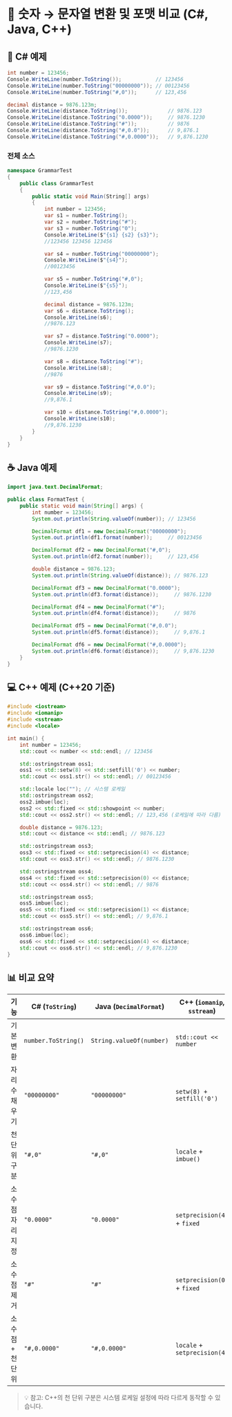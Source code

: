 # 📘 숫자 → 문자열 변환 및 포맷 비교 (C#, Java, C++)
## 🧩 C# 예제
```csharp
int number = 123456;
Console.WriteLine(number.ToString());           // 123456
Console.WriteLine(number.ToString("00000000")); // 00123456
Console.WriteLine(number.ToString("#,0"));      // 123,456

decimal distance = 9876.123m;
Console.WriteLine(distance.ToString());             // 9876.123
Console.WriteLine(distance.ToString("0.0000"));     // 9876.1230
Console.WriteLine(distance.ToString("#"));          // 9876
Console.WriteLine(distance.ToString("#,0.0"));      // 9,876.1
Console.WriteLine(distance.ToString("#,0.0000"));   // 9,876.1230
```

### 전체 소스
```csharp
namespace GrammarTest
{
    public class GrammarTest
    {
        public static void Main(String[] args)
        {
            int number = 123456;
            var s1 = number.ToString();
            var s2 = number.ToString("#");
            var s3 = number.ToString("0");
            Console.WriteLine($"{s1} {s2} {s3}"); 
            //123456 123456 123456

            var s4 = number.ToString("00000000");
            Console.WriteLine($"{s4}"); 
            //00123456

            var s5 = number.ToString("#,0"); 
            Console.WriteLine($"{s5}"); 
            //123,456

            decimal distance = 9876.123m;
            var s6 = distance.ToString();
            Console.WriteLine(s6); 
            //9876.123

            var s7 = distance.ToString("0.0000");
            Console.WriteLine(s7); 
            //9876.1230

            var s8 = distance.ToString("#"); 
            Console.WriteLine(s8); 
            //9876

            var s9 = distance.ToString("#,0.0"); 
            Console.WriteLine(s9); 
            //9,876.1

            var s10 = distance.ToString("#,0.0000");
            Console.WriteLine(s10); 
            //9,876.1230
        }
    }
}
```


## ☕ Java 예제
```java
import java.text.DecimalFormat;

public class FormatTest {
    public static void main(String[] args) {
        int number = 123456;
        System.out.println(String.valueOf(number)); // 123456

        DecimalFormat df1 = new DecimalFormat("00000000");
        System.out.println(df1.format(number));     // 00123456

        DecimalFormat df2 = new DecimalFormat("#,0");
        System.out.println(df2.format(number));     // 123,456

        double distance = 9876.123;
        System.out.println(String.valueOf(distance)); // 9876.123

        DecimalFormat df3 = new DecimalFormat("0.0000");
        System.out.println(df3.format(distance));     // 9876.1230

        DecimalFormat df4 = new DecimalFormat("#");
        System.out.println(df4.format(distance));     // 9876

        DecimalFormat df5 = new DecimalFormat("#,0.0");
        System.out.println(df5.format(distance));     // 9,876.1

        DecimalFormat df6 = new DecimalFormat("#,0.0000");
        System.out.println(df6.format(distance));     // 9,876.1230
    }
}
```


## 💻 C++ 예제 (C++20 기준)
```cpp
#include <iostream>
#include <iomanip>
#include <sstream>
#include <locale>

int main() {
    int number = 123456;
    std::cout << number << std::endl; // 123456

    std::ostringstream oss1;
    oss1 << std::setw(8) << std::setfill('0') << number;
    std::cout << oss1.str() << std::endl; // 00123456

    std::locale loc(""); // 시스템 로케일
    std::ostringstream oss2;
    oss2.imbue(loc);
    oss2 << std::fixed << std::showpoint << number;
    std::cout << oss2.str() << std::endl; // 123,456 (로케일에 따라 다름)

    double distance = 9876.123;
    std::cout << distance << std::endl; // 9876.123

    std::ostringstream oss3;
    oss3 << std::fixed << std::setprecision(4) << distance;
    std::cout << oss3.str() << std::endl; // 9876.1230

    std::ostringstream oss4;
    oss4 << std::fixed << std::setprecision(0) << distance;
    std::cout << oss4.str() << std::endl; // 9876

    std::ostringstream oss5;
    oss5.imbue(loc);
    oss5 << std::fixed << std::setprecision(1) << distance;
    std::cout << oss5.str() << std::endl; // 9,876.1

    std::ostringstream oss6;
    oss6.imbue(loc);
    oss6 << std::fixed << std::setprecision(4) << distance;
    std::cout << oss6.str() << std::endl; // 9,876.1230
}
```


## 📊 비교 요약

| 기능               | C# (`ToString`)             | Java (`DecimalFormat`)       | C++ (`iomanip`, `sstream`)         |
|--------------------|-----------------------------|-------------------------------|-------------------------------------|
| 기본 변환          | `number.ToString()`         | `String.valueOf(number)`      | `std::cout << number`              |
| 자리수 채우기      | `"00000000"`                | `"00000000"`                  | `setw(8) + setfill('0')`           |
| 천 단위 구분       | `"#,0"`                     | `"#,0"`                       | `locale` + `imbue()`               |
| 소수점 자리 지정   | `"0.0000"`                  | `"0.0000"`                    | `setprecision(4)` + `fixed`        |
| 소수점 제거        | `"#"`                       | `"#"`                         | `setprecision(0)` + `fixed`        |
| 소수점 + 천 단위   | `"#,0.0000"`                | `"#,0.0000"`                  | `locale` + `setprecision(4)`       |

> 💡 참고: C++의 천 단위 구분은 시스템 로케일 설정에 따라 다르게 동작할 수 있습니다.



